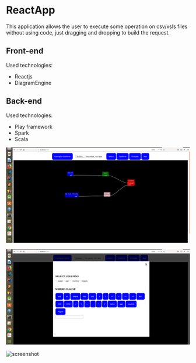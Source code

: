 # ReactApp

This application allows the user to execute some operation on csv/xsls files without using code, just dragging
and dropping to build the request.

## Front-end

Used technologies:

- Reactjs
- DiagramEngine

## Back-end

Used technologies:

- Play framework
- Spark
- Scala

![screenshot](./img.png)

![screenshot](./img2.png)

![screenshot](./im3.png)
